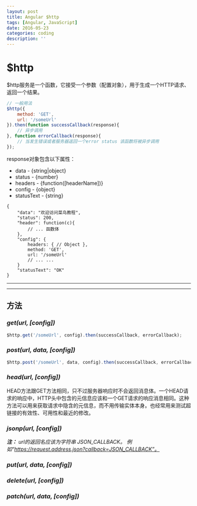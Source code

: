 ```yaml
---
layout: post
title: Angular $http
tags: [Angular, JavaScript]
date: 2016-05-23
categories: coding
description: ''
---
```


# $http

$http服务是一个函数，它接受一个参数（配置对象），用于生成一个HTTP请求、返回一个结果。

``` javascript
// 一般用法
$http({
    method: 'GET',
    url: '/someUrl'
}).then(function successCallback(response){
    // 异步调用
}, function errorCallback(response){
    // 当发生错误或者服务器返回一个error status 该函数将被异步调用
});
```

response对象包含以下属性：
* data - {string|object}
* status - {number}
* headers - {function([headerName])}
* config - {object}
* statusText - {string}

```
{
    "data": "欢迎访问菜鸟教程",
    "status": 200,
    "header": function(c){
        // ... 函数体
    },
    "config": {
        headers: { // Object },
        method: 'GET',
        url: '/someUrl'
        // ... ...
    }
    "statusText": "OK"
}
```

---


---

## 方法

### <em>get(url, [config])</em>

``` javascript
$http.get('/someUrl', config).then(successCallback, errorCallback);
```

### <em>post(url, data, [config])</em>

``` javascript
$http.post('/someUrl', data, config).then(successCallback, errorCallback);
```

### <em>head(url, [config])</em>

HEAD方法跟GET方法相同，只不过服务器响应时不会返回消息体。一个HEAD请求的响应中，HTTP头中包含的元信息应该和一个GET请求的响应消息相同。这种方法可以用来获取请求中隐含的元信息，而不用传输实体本身。也经常用来测试超链接的有效性、可用性和最近的修改。

### <em>jsonp(url, [config])<em>

<b>注：</b> url的返回名应该为字符串 <em>JSON_CALLBACK</em>。 例如“https://request.address.json?callback=JSON_CALLBACK”。

### <em>put(url, data, [config])</em>

### <em>delete(url, [config])</em>

### <em>patch(url, data, [config])</em>


